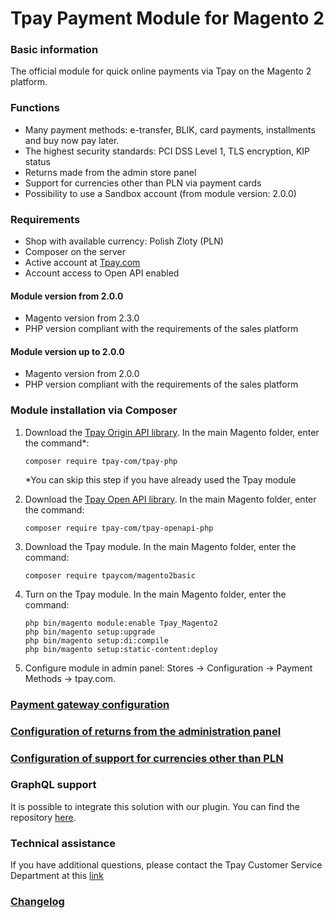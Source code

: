 # Tpay Payment Module for Magento 2

### Basic information

The official module for quick online payments via Tpay on the Magento 2 platform.

### Functions

- Many payment methods: e-transfer, BLIK, card payments, installments and buy now pay later.
- The highest security standards: PCI DSS Level 1, TLS encryption, KIP status
- Returns made from the admin store panel
- Support for currencies other than PLN via payment cards
- Possibility to use a Sandbox account (from module version: 2.0.0)

### Requirements

- Shop with available currency: Polish Zloty (PLN)
- Composer on the server
- Active account at [Tpay.com](https://tpay.com)
- Account access to Open API enabled

#### Module version from 2.0.0

- Magento version from 2.3.0
- PHP version compliant with the requirements of the sales platform

#### Module version up to 2.0.0

- Magento version from 2.0.0
- PHP version compliant with the requirements of the sales platform

### Module installation via Composer

1. Download the [Tpay Origin API library](https://github.com/tpay-com/tpay-php). In the main Magento folder, enter the
   command*:

   ```
   composer require tpay-com/tpay-php
   ```

   *You can skip this step if you have already used the Tpay module

2. Download the [Tpay Open API library](https://github.com/tpay-com/tpay-openapi-php). In the main Magento folder,
   enter the command:

   ```
   composer require tpay-com/tpay-openapi-php
   ```

3. Download the Tpay module. In the main Magento folder, enter the command:

   ```
   composer require tpaycom/magento2basic
   ```

4. Turn on the Tpay module. In the main Magento folder, enter the command:

   ```
   php bin/magento module:enable Tpay_Magento2
   php bin/magento setup:upgrade
   php bin/magento setup:di:compile
   php bin/magento setup:static-content:deploy
   ```

5. Configure module in admin panel: Stores -> Configuration -> Payment Methods -> tpay.com.

### [Payment gateway configuration](https://support.tpay.com/pl/developer/addons/magento/instrukcja-konfiguracji-wtyczki-tpay-dla-magento-2)

### [Configuration of returns from the administration panel](https://support.tpay.com/pl/developer/addons/magento/instrukcja-realizacji-zwrotow-za-pomoca-wtyczki-tpay-dla-magento-2)

### [Configuration of support for currencies other than PLN](https://support.tpay.com/pl/developer/addons/magento/instrukcja-obslugi-wielu-walut-we-wtyczce-tpay-dla-magento-2)

### GraphQL support

It is possible to integrate this solution with our plugin. You can find the repository
[here](https://github.com/tpay-com/tpay-magento2-graphql).

### Technical assistance

If you have additional questions, please contact the Tpay Customer Service Department at this
[link](https://tpay.com/kontakt)

### [Changelog](https://github.com/tpay-com/tpay-magento2-basic/releases)
